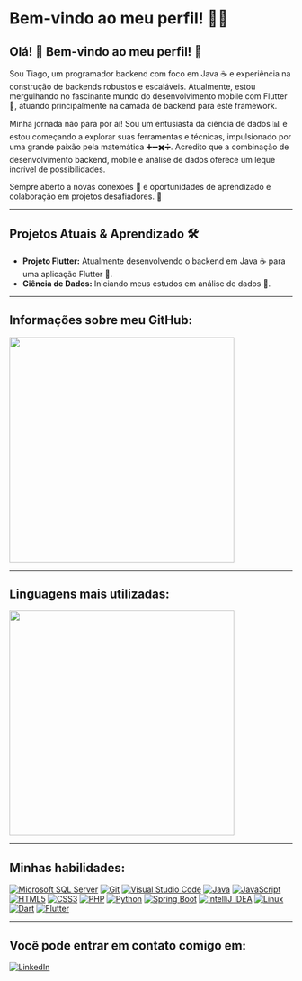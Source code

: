 # Bem-vindo ao meu perfil! 🎉🐧

## Olá! 👋 Bem-vindo ao meu perfil! 🚀

Sou Tiago, um programador backend com foco em Java ☕ e experiência na construção de backends robustos e escaláveis. Atualmente, estou mergulhando no fascinante mundo do desenvolvimento mobile com Flutter 📱, atuando principalmente na camada de backend para este framework.

Minha jornada não para por aí! Sou um entusiasta da ciência de dados 📊 e estou começando a explorar suas ferramentas e técnicas, impulsionado por uma grande paixão pela matemática ➕➖✖️➗. Acredito que a combinação de desenvolvimento backend, mobile e análise de dados oferece um leque incrível de possibilidades.

Sempre aberto a novas conexões 🤝 e oportunidades de aprendizado e colaboração em projetos desafiadores. 🌱

---

## Projetos Atuais & Aprendizado 🛠️

* **Projeto Flutter:** Atualmente desenvolvendo o backend em Java ☕ para uma aplicação Flutter 📱.
* **Ciência de Dados:** Iniciando meus estudos em análise de dados 🔬.

---

## Informações sobre meu GitHub:

<img src="https://github-readme-stats.vercel.app/api?username=tiagonsdev&show_icons=true&theme=github_dark&hide=contribs,issues&rank_icon=github" width="400" />

---

## Linguagens mais utilizadas:

<img src="https://github-readme-stats.vercel.app/api/top-langs/?username=tiagonsdev&layout=compact&theme=github_dark" width="400" />

---
## Minhas habilidades:

[![Microsoft SQL Server](https://img.shields.io/badge/Microsoft%20SQL%20Server-CC2927?style=for-the-badge&logo=microsoftsqlserver&logoColor=white)](https://www.microsoft.com/pt-br/sql-server)
[![Git](https://img.shields.io/badge/Git-F05032?style=for-the-badge&logo=git&logoColor=white)](https://git-scm.com/)
[![Visual Studio Code](https://img.shields.io/badge/Visual%20Studio%20Code-007ACC?style=for-the-badge&logo=visualstudiocode&logoColor=white)](https://code.visualstudio.com/)
[![Java](https://img.shields.io/badge/Java-ED8B00?style=for-the-badge&logo=openjdk&logoColor=white)](https://www.java.com/pt-BR/)
[![JavaScript](https://img.shields.io/badge/JavaScript-F7DF1E?style=for-the-badge&logo=javascript&logoColor=black)](https://developer.mozilla.org/pt-BR/docs/Web/JavaScript)
[![HTML5](https://img.shields.io/badge/HTML5-E34F26?style=for-the-badge&logo=html5&logoColor=white)](https://developer.mozilla.org/pt-BR/docs/Web/HTML)
[![CSS3](https://img.shields.io/badge/CSS3-1572B6?style=for-the-badge&logo=css3&logoColor=white)](https://developer.mozilla.org/pt-BR/docs/Web/CSS)
[![PHP](https://img.shields.io/badge/PHP-777BB4?style=for-the-badge&logo=php&logoColor=white)](https://www.php.net/)
[![Python](https://img.shields.io/badge/Python-3776AB?style=for-the-badge&logo=python&logoColor=white)](https://www.python.org/)
[![Spring Boot](https://img.shields.io/badge/Spring_Boot-6DB33F?style=for-the-badge&logo=springboot&logoColor=white)](https://spring.io/projects/spring-boot)
[![IntelliJ IDEA](https://img.shields.io/badge/IntelliJIDEA-000000.svg?style=for-the-badge&logo=intellij-idea&logoColor=white)](https://www.jetbrains.com/idea/)
[![Linux](https://img.shields.io/badge/Linux-FCC624?style=for-the-badge&logo=linux&logoColor=black)](https://www.linux.org/)
[![Dart](https://img.shields.io/badge/Dart-0175C2?style=for-the-badge&logo=dart&logoColor=white)](https://dart.dev/)
[![Flutter](https://img.shields.io/badge/Flutter-02569B?style=for-the-badge&logo=flutter&logoColor=white)](https://flutter.dev/)

---

## Você pode entrar em contato comigo em:

[![LinkedIn](https://img.shields.io/badge/LinkedIn-0077B5?style=for-the-badge&logo=linkedin&logoColor=white)](https://www.linkedin.com/in/tiago-novaes-de-sousa-7304972a7/)

